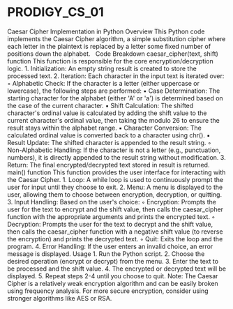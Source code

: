 # PRODIGY_CS_01
Caesar Cipher Implementation in Python
Overview
This Python code implements the Caesar Cipher algorithm, a simple substitution cipher where each letter in the plaintext is replaced by a letter some fixed number of positions down the alphabet.   
Code Breakdown
caesar_cipher(text, shift) function
This function is responsible for the core encryption/decryption logic.
    1. Initialization: An empty string result is created to store the processed text. 
    2. Iteration: Each character in the input text is iterated over: 
        ◦ Alphabetic Check: If the character is a letter (either uppercase or lowercase), the following steps are performed: 
            ▪ Case Determination: The starting character for the alphabet (either 'A' or 'a') is determined based on the case of the current character. 
            ▪ Shift Calculation: The shifted character's ordinal value is calculated by adding the shift value to the current character's ordinal value, then taking the modulo 26 to ensure the result stays within the alphabet range. 
            ▪ Character Conversion: The calculated ordinal value is converted back to a character using chr(). 
            ▪ Result Update: The shifted character is appended to the result string. 
        ◦ Non-Alphabetic Handling: If the character is not a letter (e.g., punctuation, numbers), it is directly appended to the result string without modification. 
    3. Return: The final encrypted/decrypted text stored in result is returned. 
main() function
This function provides the user interface for interacting with the Caesar Cipher.
    1. Loop: A while loop is used to continuously prompt the user for input until they choose to exit. 
    2. Menu: A menu is displayed to the user, allowing them to choose between encryption, decryption, or quitting. 
    3. Input Handling: Based on the user's choice: 
        ◦ Encryption: Prompts the user for the text to encrypt and the shift value, then calls the caesar_cipher function with the appropriate arguments and prints the encrypted text. 
        ◦ Decryption: Prompts the user for the text to decrypt and the shift value, then calls the caesar_cipher function with a negative shift value (to reverse the encryption) and prints the decrypted text. 
        ◦ Quit: Exits the loop and the program. 
    4. Error Handling: If the user enters an invalid choice, an error message is displayed. 
Usage
    1. Run the Python script. 
    2. Choose the desired operation (encrypt or decrypt) from the menu. 
    3. Enter the text to be processed and the shift value. 
    4. The encrypted or decrypted text will be displayed. 
    5. Repeat steps 2-4 until you choose to quit. 
Note: The Caesar Cipher is a relatively weak encryption algorithm and can be easily broken using frequency analysis. For more secure encryption, consider using stronger algorithms like AES or RSA.
